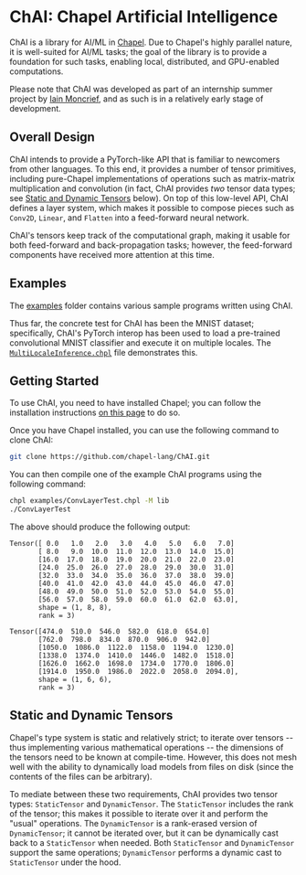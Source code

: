 # ChAI: Chapel Artificial Intelligence

ChAI is a library for AI/ML in [Chapel](https://github.com/chapel-lang/chapel).
Due to Chapel's highly parallel nature, it is well-suited for AI/ML tasks;
the goal of the library is to provide a foundation for such tasks, enabling
local, distributed, and GPU-enabled computations.

Please note that ChAI was developed as part of an internship summer project
by [Iain Moncrief](https://github.com/Iainmon), and as such is in a relatively
early stage of development.

## Overall Design
ChAI intends to provide a PyTorch-like API that is familiar to newcomers from
other languages. To this end, it provides a number of tensor primitives,
including pure-Chapel implementations of operations such as matrix-matrix
multiplication and convolution (in fact, ChAI provides _two_ tensor data types;
see [Static and Dynamic Tensors](#static-and-dynamic-tensors) below). On top
of this low-level API, ChAI defines a layer system, which makes it possible
to compose pieces such as `Conv2D`, `Linear`, and `Flatten` into a feed-forward
neural network.

ChAI's tensors keep track of the computational graph, making it usable for both
feed-forward and back-propagation tasks; however, the feed-forward components
have received more attention at this time.

## Examples
The [examples](https://github.com/chapel-lang/ChAI/tree/main/examples) folder contains
various sample programs written using ChAI.

Thus far, the concrete test for ChAI has been the MNIST dataset; specifically,
ChAI's PyTorch interop has been used to load a pre-trained
convolutional MNIST classifier and execute it on multiple locales.
The [`MultiLocaleInference.chpl`](https://github.com/chapel-lang/ChAI/blob/main/examples/MultiLocaleInference.chpl)
file demonstrates this.

## Getting Started

To use ChAI, you need to have installed Chapel; you can follow the installation
instructions [on this page](https://chapel-lang.org/download.html) to do so.

Once you have Chapel installed, you can use the following command to clone ChAI:

```bash
git clone https://github.com/chapel-lang/ChAI.git
```

You can then compile one of the example ChAI programs using the following
command:

```bash
chpl examples/ConvLayerTest.chpl -M lib
./ConvLayerTest
```

The above should produce the following output:

```
Tensor([ 0.0   1.0   2.0   3.0   4.0   5.0   6.0   7.0]
       [ 8.0   9.0  10.0  11.0  12.0  13.0  14.0  15.0]
       [16.0  17.0  18.0  19.0  20.0  21.0  22.0  23.0]
       [24.0  25.0  26.0  27.0  28.0  29.0  30.0  31.0]
       [32.0  33.0  34.0  35.0  36.0  37.0  38.0  39.0]
       [40.0  41.0  42.0  43.0  44.0  45.0  46.0  47.0]
       [48.0  49.0  50.0  51.0  52.0  53.0  54.0  55.0]
       [56.0  57.0  58.0  59.0  60.0  61.0  62.0  63.0],
       shape = (1, 8, 8),
       rank = 3)

Tensor([474.0  510.0  546.0  582.0  618.0  654.0]
       [762.0  798.0  834.0  870.0  906.0  942.0]
       [1050.0  1086.0  1122.0  1158.0  1194.0  1230.0]
       [1338.0  1374.0  1410.0  1446.0  1482.0  1518.0]
       [1626.0  1662.0  1698.0  1734.0  1770.0  1806.0]
       [1914.0  1950.0  1986.0  2022.0  2058.0  2094.0],
       shape = (1, 6, 6),
       rank = 3)
```


## Static and Dynamic Tensors

Chapel's type system is static and relatively strict; to iterate over tensors
-- thus implementing various mathematical operations -- the dimensions of
the tensors need to be known at compile-time. However, this does not mesh
well with the ability to dynamically load models from files on disk (since
the contents of the files can be arbitrary).

To mediate between these two requirements, ChAI provides two tensor types:
`StaticTensor` and `DynamicTensor`. The `StaticTensor` includes the rank
of the tensor; this makes it possible to iterate over it and perform the "usual"
operations. The `DynamicTensor` is a rank-erased version of `DynamicTensor`;
it cannot be iterated over, but it can be dynamically cast back to a
`StaticTensor` when needed. Both `StaticTensor` and `DynamicTensor` support
the same operations; `DynamicTensor` performs a dynamic cast to `StaticTensor`
under the hood.
